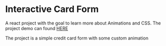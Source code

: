 # Interactive Card Form

A react project with the goal to learn more about Animations and CSS. The project demo can found [HERE](https://interactive-credit-card-form.herokuapp.com/)

The project is a simple credit card form with some custom animation